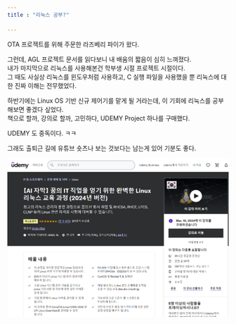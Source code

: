 ```yaml
---
title : "리눅스 공부?"

---
```


OTA 프로젝트를 위해 주문한 라즈베리 파이가 왔다.

그런데, AGL 프로젝트 문서를 읽다보니 내 배움의 짧음이 심히 느껴졌다.   
내가 마지막으로 리눅스를 사용해본건 학부생 시절 프로젝트 시절이다.  
그 때도 사실상 리눅스를 윈도우처럼 사용하고, C 실행 파일을 사용했을 뿐 리눅스에 대한 진짜 이해는 전무했었다.  

하반기에는 Linux OS 기반 신규 제어기를 맡게 될 거라는데, 이 기회에 리눅스를 공부해보면 좋겠다 싶었다.  
책으로 할까, 강의로 할까, 고민하다, UDEMY Project 하나를 구매했다.

UDEMY 도 중독이다. ㅋㅋ

그래도 출퇴근 길에 유튜브 숏츠나 보는 것보다는 남는게 있어 기분도 좋다.

![UDEMYCOURSE](/assets/images/2024-03/4_UDEMYLinuxCourse.png)
